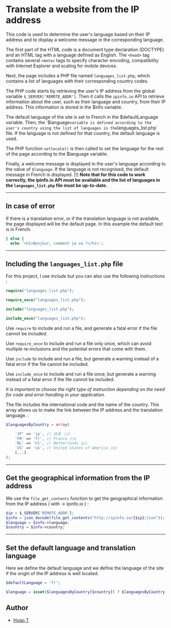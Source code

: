 
# Translate a website from the IP address

This code is used to determine the user's language based on their IP address and to display a welcome message in the corresponding language.

The first part of the HTML code is a document type declaration (DOCTYPE) and an HTML tag with a language defined as English. The `<head>` tag contains several `<meta>` tags to specify character encoding, compatibility with Internet Explorer and scaling for mobile devices.

Next, the page includes a PHP file named ``languages_list.php``, which contains a list of languages with their corresponding country codes.

The PHP code starts by retrieving the user's IP address from the global variable ``$_SERVER['REMOTE_ADDR']``. Then it calls the `ipinfo.io` API to retrieve information about the user, such as their language and country, from their IP address. This information is stored in the $info variable.

The default language of the site is set to French in the $defaultLanguage variable. Then, the `$language` variable is defined according to the user's country using the list of languages in the `languages_list.php` file. If the language is not defined for that country, the default language is used.

The PHP function `setlocale()` is then called to set the language for the rest of the page according to the $language variable.

Finally, a welcome message is displayed in the user's language according to the value of `$language`. If the language is not recognised, the default message in French is displayed.
[!] **Note that for this code to work correctly, the ipinfo.io API must be available and the list of languages in the ``languages_list.php`` file must be up-to-date.**

---
## In case of error


If there is a translation error, or if the translation language is not available, the page displayed will be the default page. In this example the default text is in French.
```php
} else {
  echo '<h1>Bonjour, comment ça va ?</h1>';
```

---
## Including the `languages_list.php` file

For this project, I use _include_ but you can also use the following instructions :
```php
require("languages_list.php");

require_once("languages_list.php");

include("languages_list.php");

include_once("languages_list.php");
```

Use `require` to include and run a file, and generate a fatal error if the file cannot be included.

Use `require_once` to include and run a file only once, which can avoid multiple re-inclusions and the potential errors that come with them.

Use `include` to include and run a file, but generate a warning instead of a fatal error if the file cannot be included.

Use `include_once` to include and run a file once, but generate a warning instead of a fatal error if the file cannot be included.

_It is important to choose the right type of instruction depending on the need for code and error handling in your application._

The file includes the international code and the name of the country. This array allows us to make the link between the IP address and the translation language. :
```php
$languagesByCountry = array(

    'JP' => 'jp', // 日本 🇯🇵
    'FR' => 'fr', // France 🇫🇷
    'NL' => 'nl', // Netherlands 🇳🇱
    'US' => 'us', // United States of America 🇺🇸
    [...]
);
```

---
## Get the geographical information from the IP address


We use the `file_get_contents` function to get the geographical information from the IP address ( with -> ipinfo.io ) :
```php
$ip = $_SERVER['REMOTE_ADDR'];
$info = json_decode(file_get_contents("http://ipinfo.io/{$ip}/json"));
$language = $info->language;
$country = $info->country;
```

---
## Set the default language and translation language


Here we define the default language and we define the language of the site if the origin of the IP address is well located.

```php
$defaultLanguage = 'fr';

$language = isset($languagesByCountry[$country]) ? $languagesByCountry[$country] : $defaultLanguage;    

```



## Author

- [Hugo T](https://www.github.com/HugoTby)

